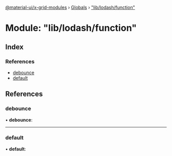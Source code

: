 [@material-ui/x-grid-modules](../README.md) › [Globals](../globals.md) › ["lib/lodash/function"](_lib_lodash_function_.md)

# Module: "lib/lodash/function"

## Index

### References

* [debounce](_lib_lodash_function_.md#debounce)
* [default](_lib_lodash_function_.md#default)

## References

###  debounce

• **debounce**:

___

###  default

• **default**:
